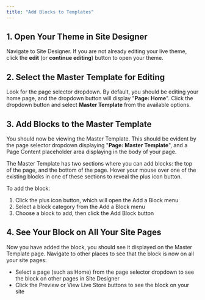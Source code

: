 ```yaml
---
title: "Add Blocks to Templates"
---
```


## 1. Open Your Theme in Site Designer

Navigate to Site Designer. If you are not already editing your live theme, click the **edit** (or **continue editing**) button to open your theme.

## 2. Select the Master Template for Editing

Look for the page selector dropdown. By default, you should be editing your home page, and the dropdown button will display "**Page: Home**". Click the dropdown button and select **Master Template** from the available options.

## 3. Add Blocks to the Master Template

You should now be viewing the Master Template. This should be evident by the page selector dropdown displaying "**Page: Master Template**", and a Page Content placeholder area displaying in the body of your page.

The Master Template has two sections where you can add blocks: the top of the page, and the bottom of the page. Hover your mouse over one of the existing blocks in one of these sections to reveal the plus icon button.

To add the block:

1. Click the plus icon button, which will open the Add a Block menu
2. Select a block category from the Add a Block menu
3. Choose a block to add, then click the Add Block button

## 4. See Your Block on All Your Site Pages

Now you have added the block, you should see it displayed on the Master Template page. Navigate to other places to see that the block is now on all your site pages:

* Select a page (such as Home) from the page selector dropdown to see the block on other pages in Site Designer
* Click the Preview or View Live Store buttons to see the block on your site